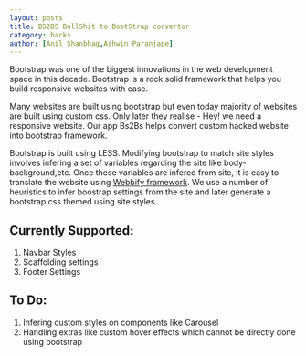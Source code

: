 ```yaml
---
layout: posts
title: BS2BS BullShit to BootStrap convertor
category: hacks
author: [Anil Shanbhag,Ashwin Paranjape] 
---
```


Bootstrap was one of the biggest innovations in the web development space in this decade. Bootstrap is a rock solid framework that helps you build responsive websites with ease.

Many websites are built using bootstrap but even today majority of websites are built using custom css. Only later they realise - Hey! we need a responsive website. Our app Bs2Bs helps convert custom hacked website into bootstrap framework.

Bootstrap is built using LESS. Modifying bootstrap to match site styles involves infering a set of variables regarding the site like body-background,etc. Once these variables are infered from site, it is easy to translate the website using [Webbify framework](http://webbify.in). We use a number of heuristics to infer boostrap settings from the site and later generate a bootstrap css themed using site styles.

Currently Supported:
-------------------

1. Navbar Styles
2. Scaffolding settings
3. Footer Settings

To Do:
------

1. Infering custom styles on components like Carousel
2. Handling extras like custom hover effects which cannot be directly done using bootstrap

